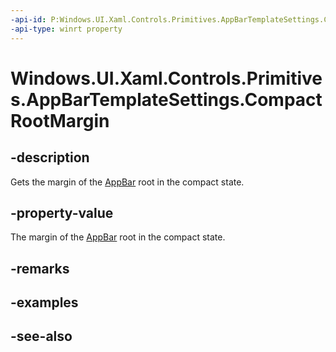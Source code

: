 ```yaml
---
-api-id: P:Windows.UI.Xaml.Controls.Primitives.AppBarTemplateSettings.CompactRootMargin
-api-type: winrt property
---
```


<!-- Property syntax
public Windows.UI.Xaml.Thickness CompactRootMargin { get; }
-->

# Windows.UI.Xaml.Controls.Primitives.AppBarTemplateSettings.CompactRootMargin

## -description
Gets the margin of the [AppBar](../windows.ui.xaml.controls/appbar.md) root in the compact state.



## -property-value
The margin of the [AppBar](../windows.ui.xaml.controls/appbar.md) root in the compact state.

## -remarks

## -examples

## -see-also
